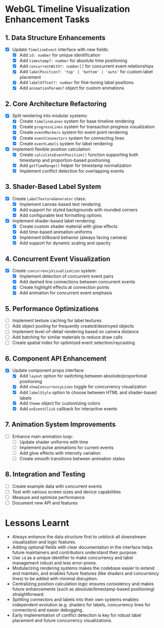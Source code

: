 # WebGL Timeline Visualization Enhancement Tasks

## 1. Data Structure Enhancements
- [x] Update `TimelineEvent` interface with new fields:
  - [x] Add `id: number` for unique identification
  - [x] Add `timestamp?: number` for absolute time positioning
  - [x] Add `concurrentWith?: number[]` for concurrent event relationships
  - [x] Add `labelPosition?: 'top' | 'bottom' | 'auto'` for custom label placement
  - [x] Add `labelOffset?: number` for fine-tuning label positions
  - [x] Add `animationParams?` object for custom animations

## 2. Core Architecture Refactoring
- [x] Split rendering into modular systems:
  - [x] Create `timelineLanes` system for base timeline rendering
  - [x] Create `progressLines` system for transaction progress visualization
  - [x] Create `eventMarkers` system for event point rendering
  - [x] Create `eventConnectors` system for connecting lines
  - [x] Create `eventLabels` system for label rendering
- [x] Implement flexible position calculation:
  - [x] Create `calculateEventPosition()` function supporting both timestamp and proportion-based positioning
  - [x] Add `getTimeRange()` helper for timestamp normalization
  - [x] Implement conflict detection for overlapping events

## 3. Shader-Based Label System
- [x] Create `LabelTextureGenerator` class:
  - [x] Implement canvas-based text rendering
  - [x] Add support for styled backgrounds with rounded corners
  - [x] Add configurable text formatting options
- [x] Implement shader-based label rendering:
  - [x] Create custom shader material with glow effects
  - [x] Add time-based animation uniforms
  - [x] Implement billboard behavior (always facing camera)
  - [x] Add support for dynamic scaling and opacity

## 4. Concurrent Event Visualization
- [x] Create `concurrencyVisualization` system:
  - [x] Implement detection of concurrent event pairs
  - [x] Add dashed line connections between concurrent events
  - [x] Create highlight effects at connection points
  - [x] Add animation for concurrent event emphasis

## 5. Performance Optimizations
- [ ] Implement texture caching for label textures
- [ ] Add object pooling for frequently created/destroyed objects
- [ ] Implement level-of-detail rendering based on camera distance
- [ ] Add batching for similar materials to reduce draw calls
- [ ] Create spatial index for optimized event selection/raycasting

## 6. Component API Enhancement
- [x] Update component props interface:
  - [x] Add `layout` option for switching between absolute/proportional positioning
  - [x] Add `showConcurrencyLines` toggle for concurrency visualization
  - [x] Add `labelStyle` option to choose between HTML and shader-based labels
  - [x] Add `theme` object for customizing colors
  - [x] Add `onEventClick` callback for interactive events

## 7. Animation System Improvements
- [ ] Enhance main animation loop:
  - [ ] Update shader uniforms with time
  - [ ] Implement pulse animations for current events
  - [ ] Add glow effects with intensity variation
  - [ ] Create smooth transitions between animation states

## 8. Integration and Testing
- [ ] Create example data with concurrent events
- [ ] Test with various screen sizes and device capabilities
- [ ] Measure and optimize performance
- [ ] Document new API and features

# Lessons Learnt
- Always enhance the data structure first to unblock all downstream visualization and logic features.
- Adding optional fields with clear documentation in the interface helps future maintainers and contributors understand their purpose.
- Use `id` as a unique identifier to make concurrency and label management robust and less error-prone.
- Modularizing rendering systems makes the codebase easier to extend and maintain, and enables future features (like shaders and concurrency lines) to be added with minimal disruption.
- Centralizing position calculation logic ensures consistency and makes future enhancements (such as absolute/timestamp-based positioning) straightforward.
- Splitting connectors and labels into their own systems enables independent evolution (e.g. shaders for labels, concurrency lines for connectors) and easier debugging.
- Early implementation of conflict detection is key for robust label placement and future concurrency visualizations.